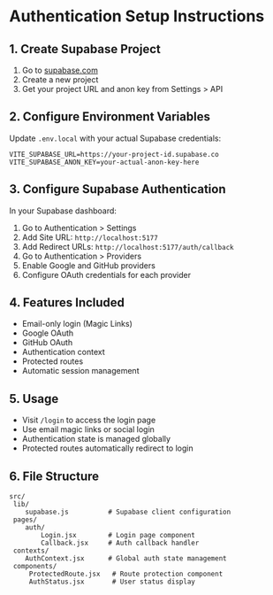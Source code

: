 ﻿# Authentication Setup Instructions

## 1. Create Supabase Project

1. Go to [supabase.com](https://supabase.com)
2. Create a new project
3. Get your project URL and anon key from Settings > API

## 2. Configure Environment Variables

Update `.env.local` with your actual Supabase credentials:

```
VITE_SUPABASE_URL=https://your-project-id.supabase.co
VITE_SUPABASE_ANON_KEY=your-actual-anon-key-here
```

## 3. Configure Supabase Authentication

In your Supabase dashboard:

1. Go to Authentication > Settings
2. Add Site URL: `http://localhost:5177`
3. Add Redirect URLs: `http://localhost:5177/auth/callback`
4. Go to Authentication > Providers
5. Enable Google and GitHub providers
6. Configure OAuth credentials for each provider

## 4. Features Included

-  Email-only login (Magic Links)
-  Google OAuth
-  GitHub OAuth
-  Authentication context
-  Protected routes
-  Automatic session management

## 5. Usage

- Visit `/login` to access the login page
- Use email magic links or social login
- Authentication state is managed globally
- Protected routes automatically redirect to login

## 6. File Structure

```
src/
 lib/
    supabase.js          # Supabase client configuration
 pages/
    auth/
        Login.jsx        # Login page component
        Callback.jsx     # Auth callback handler
 contexts/
    AuthContext.jsx      # Global auth state management
 components/
     ProtectedRoute.jsx   # Route protection component
     AuthStatus.jsx       # User status display
```
